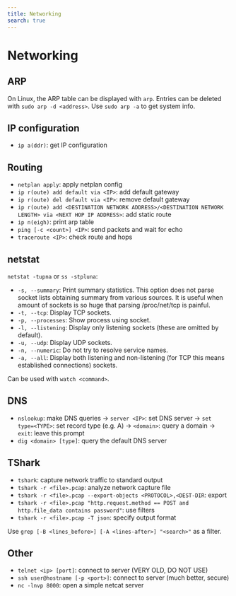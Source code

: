 ```yaml
---
title: Networking
search: true
---
```


# Networking

## ARP

On Linux, the ARP table can be displayed with `arp`. Entries can be deleted with `sudo arp -d <address>`. Use `sudo arp -a` to get system info.

## IP configuration

- `ip a(ddr)`: get IP configuration

## Routing

- `netplan apply`: apply netplan config
- `ip r(oute) add default via <IP>`: add default gateway
- `ip r(oute) del default via <IP>`: remove default gateway
- `ip r(oute) add <DESTINATION NETWORK ADDRESS>/<DESTINATION NETWORK LENGTH> via <NEXT HOP IP ADDRESS>`: add static route
- `ip n(eigh)`: print arp table
- `ping [-c <count>] <IP>`: send packets and wait for echo
- `traceroute <IP>`: check route and hops

## netstat

`netstat -tupna` or `ss -stpluna`:

- `-s, --summary`: Print summary statistics. This option does not parse socket lists obtaining summary from various sources. It is useful when amount of sockets is so huge that parsing /proc/net/tcp is painful.
- `-t, --tcp`: Display TCP sockets.
- `-p, --processes`: Show process using socket.
- `-l, --listening`: Display only listening sockets (these are omitted by default).
- `-u, --udp`: Display UDP sockets.
- `-n, --numeric`: Do not try to resolve service names.
- `-a, --all`: Display both listening and non-listening (for TCP this means established connections) sockets.

Can be used with `watch <command>`.

## DNS

- `nslookup`: make DNS queries
-> `server <IP>`: set DNS server
-> `set type=<TYPE>`: set record type (e.g. A)
-> `<domain>`: query a domain
-> `exit`: leave this prompt
- `dig <domain> [type]`: query the default DNS server

## TShark

- `tshark`: capture network traffic to standard output
- `tshark -r <file>.pcap`: analyze network capture file
- `tshark -r <file>.pcap --export-objects <PROTOCOL>,<DEST-DIR`: export
- `tshark -r <file>.pcap "http.request.method == POST and http.file_data contains password"`: use filters
- `tshark -r <file>.pcap -T json`: specify output format

Use `grep [-B <lines_before>] [-A <lines-after>] "<search>"` as a filter.

## Other

- `telnet <ip> [port]`: connect to server (VERY OLD, DO NOT USE)
- `ssh user@hostname [-p <port>]`: connect to server (much better, secure)
- `nc -lnvp 8000`: open a simple netcat server
